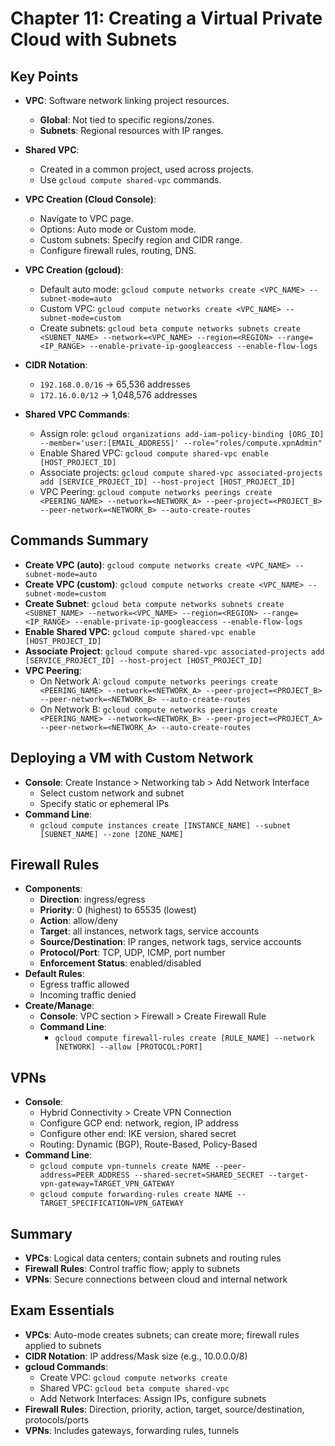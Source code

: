 # Chapter 11: Creating a Virtual Private Cloud with Subnets

## Key Points

- **VPC**: Software network linking project resources.
  - **Global**: Not tied to specific regions/zones.
  - **Subnets**: Regional resources with IP ranges.

- **Shared VPC**: 
  - Created in a common project, used across projects.
  - Use `gcloud compute shared-vpc` commands.

- **VPC Creation (Cloud Console)**:
  - Navigate to VPC page.
  - Options: Auto mode or Custom mode.
  - Custom subnets: Specify region and CIDR range.
  - Configure firewall rules, routing, DNS.

- **VPC Creation (gcloud)**:
  - Default auto mode: `gcloud compute networks create <VPC_NAME> --subnet-mode=auto`
  - Custom VPC: `gcloud compute networks create <VPC_NAME> --subnet-mode=custom`
  - Create subnets: `gcloud beta compute networks subnets create <SUBNET_NAME> --network=<VPC_NAME> --region=<REGION> --range=<IP_RANGE> --enable-private-ip-googleaccess --enable-flow-logs`

- **CIDR Notation**:
  - `192.168.0.0/16` -> 65,536 addresses
  - `172.16.0.0/12` -> 1,048,576 addresses

- **Shared VPC Commands**:
  - Assign role: `gcloud organizations add-iam-policy-binding [ORG_ID] --member='user:[EMAIL_ADDRESS]' --role="roles/compute.xpnAdmin"`
  - Enable Shared VPC: `gcloud compute shared-vpc enable [HOST_PROJECT_ID]`
  - Associate projects: `gcloud compute shared-vpc associated-projects add [SERVICE_PROJECT_ID] --host-project [HOST_PROJECT_ID]`
  - VPC Peering: `gcloud compute networks peerings create <PEERING_NAME> --network=<NETWORK_A> --peer-project=<PROJECT_B> --peer-network=<NETWORK_B> --auto-create-routes`

## Commands Summary

- **Create VPC (auto)**: `gcloud compute networks create <VPC_NAME> --subnet-mode=auto`
- **Create VPC (custom)**: `gcloud compute networks create <VPC_NAME> --subnet-mode=custom`
- **Create Subnet**: `gcloud beta compute networks subnets create <SUBNET_NAME> --network=<VPC_NAME> --region=<REGION> --range=<IP_RANGE> --enable-private-ip-googleaccess --enable-flow-logs`
- **Enable Shared VPC**: `gcloud compute shared-vpc enable [HOST_PROJECT_ID]`
- **Associate Project**: `gcloud compute shared-vpc associated-projects add [SERVICE_PROJECT_ID] --host-project [HOST_PROJECT_ID]`
- **VPC Peering**: 
  - On Network A: `gcloud compute networks peerings create <PEERING_NAME> --network=<NETWORK_A> --peer-project=<PROJECT_B> --peer-network=<NETWORK_B> --auto-create-routes`
  - On Network B: `gcloud compute networks peerings create <PEERING_NAME> --network=<NETWORK_B> --peer-project=<PROJECT_A> --peer-network=<NETWORK_A> --auto-create-routes`

## Deploying a VM with Custom Network
- **Console**: Create Instance > Networking tab > Add Network Interface
  - Select custom network and subnet
  - Specify static or ephemeral IPs
- **Command Line**: 
  - `gcloud compute instances create [INSTANCE_NAME] --subnet [SUBNET_NAME] --zone [ZONE_NAME]`

## Firewall Rules
- **Components**:
  - **Direction**: ingress/egress
  - **Priority**: 0 (highest) to 65535 (lowest)
  - **Action**: allow/deny
  - **Target**: all instances, network tags, service accounts
  - **Source/Destination**: IP ranges, network tags, service accounts
  - **Protocol/Port**: TCP, UDP, ICMP, port number
  - **Enforcement Status**: enabled/disabled
- **Default Rules**:
  - Egress traffic allowed
  - Incoming traffic denied
- **Create/Manage**:
  - **Console**: VPC section > Firewall > Create Firewall Rule
  - **Command Line**:
    - `gcloud compute firewall-rules create [RULE_NAME] --network [NETWORK] --allow [PROTOCOL:PORT]`

## VPNs
- **Console**:
  - Hybrid Connectivity > Create VPN Connection
  - Configure GCP end: network, region, IP address
  - Configure other end: IKE version, shared secret
  - Routing: Dynamic (BGP), Route-Based, Policy-Based
- **Command Line**:
  - `gcloud compute vpn-tunnels create NAME --peer-address=PEER_ADDRESS --shared-secret=SHARED_SECRET --target-vpn-gateway=TARGET_VPN_GATEWAY`
  - `gcloud compute forwarding-rules create NAME --TARGET_SPECIFICATION=VPN_GATEWAY`

## Summary
- **VPCs**: Logical data centers; contain subnets and routing rules
- **Firewall Rules**: Control traffic flow; apply to subnets
- **VPNs**: Secure connections between cloud and internal network

## Exam Essentials
- **VPCs**: Auto-mode creates subnets; can create more; firewall rules applied to subnets
- **CIDR Notation**: IP address/Mask size (e.g., 10.0.0.0/8)
- **gcloud Commands**:
  - Create VPC: `gcloud compute networks create`
  - Shared VPC: `gcloud beta compute shared-vpc`
  - Add Network Interfaces: Assign IPs, configure subnets
- **Firewall Rules**: Direction, priority, action, target, source/destination, protocols/ports
- **VPNs**: Includes gateways, forwarding rules, tunnels

